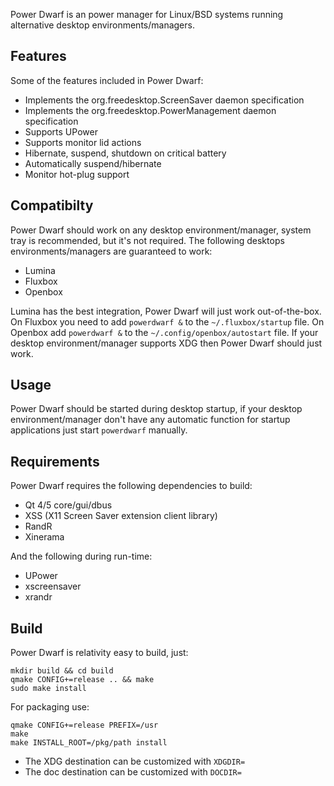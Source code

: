 Power Dwarf is an power manager for Linux/BSD systems running alternative desktop environments/managers.

## Features

Some of the features included in Power Dwarf:

 * Implements the org.freedesktop.ScreenSaver daemon specification
 * Implements the org.freedesktop.PowerManagement daemon specification
 * Supports UPower
 * Supports monitor lid actions
 * Hibernate, suspend, shutdown on critical battery
 * Automatically suspend/hibernate
 * Monitor hot-plug support

## Compatibilty

Power Dwarf should work on any desktop environment/manager, system tray is recommended, but it's not required. The following desktops environments/managers are guaranteed to work:

 * Lumina
 * Fluxbox
 * Openbox

Lumina has the best integration, Power Dwarf will just work out-of-the-box. On Fluxbox you need to add ``powerdwarf &`` to the ``~/.fluxbox/startup`` file. On Openbox add ``powerdwarf &`` to the ``~/.config/openbox/autostart`` file. If your desktop environment/manager supports XDG then Power Dwarf should just work.

## Usage

Power Dwarf should be started during desktop startup, if your desktop environment/manager don't have any automatic function for startup applications just start ``powerdwarf`` manually.

## Requirements

Power Dwarf requires the following dependencies to build:

 * Qt 4/5 core/gui/dbus
 * XSS (X11 Screen Saver extension client library)
 * RandR
 * Xinerama

And the following during run-time:

 * UPower
 * xscreensaver
 * xrandr

## Build

Power Dwarf is relativity easy to build, just:

```
mkdir build && cd build
qmake CONFIG+=release .. && make
sudo make install
```

For packaging use:

```
qmake CONFIG+=release PREFIX=/usr
make
make INSTALL_ROOT=/pkg/path install
```

 * The XDG destination can be customized with ``XDGDIR=``
 * The doc destination can be customized with ``DOCDIR=``
